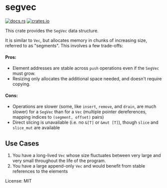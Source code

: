 # segvec

[![docs.rs](https://docs.rs/segvec/badge.svg?version=latest)](https://docs.rs/segvec)
[![crates.io](https://img.shields.io/crates/v/segvec)](https://crates.io/crates/segvec)

This crate provides the `SegVec` data structure.

It is similar to `Vec`, but allocates memory in chunks of increasing size, referred to as
"segments". This involves a few trade-offs:

#### Pros:

- Element addresses are stable across `push` operations even if the `SegVec` must grow.
- Resizing only allocates the additional space needed, and doesn't require copying.

#### Cons:

- Operations are slower (some, like `insert`, `remove`, and `drain`, are much slower) for a `SegVec` than for a `Vec` (multiple pointer dereferences, mapping indices to `(segment, offset)` pairs)
- Direct slicing is unavailable (i.e. no `&[T]` or `&mut [T]`), though `slice` and `slice_mut` are available

## Use Cases

1. You have a long-lived `Vec` whose size fluctuates between very large and very small throughout the life of the program.
2. You have a large append-only `Vec` and would benefit from stable references to the elements

License: MIT
